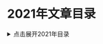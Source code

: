 2021年文章目录
===

<details>
<summary>点击展开2021年目录</summary>

* [01.SpringBoot指定Filter顺序](./01_spring-boot-add-filter/README.md)
* [02.允许多次读取的HttpServletRequest](./02_ByteArrayRequestWrapper/README.md)【草稿】



</details>
